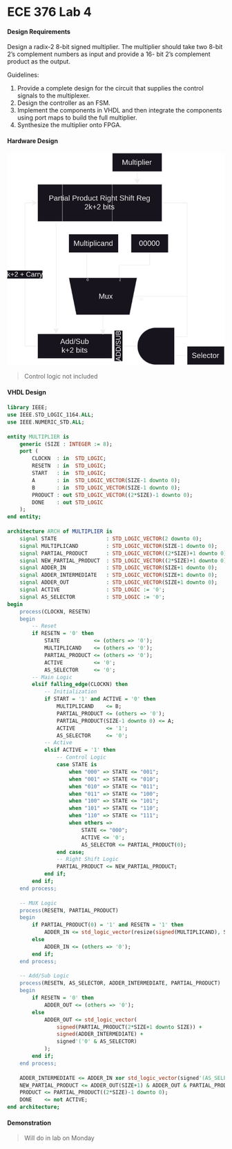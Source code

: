 # ECE 376 Lab 4

#### Design Requirements

Design a radix-2 8-bit signed multiplier. The multiplier should take two 8-bit 2’s complement numbers as input and provide a 16- bit 2’s complement product as the output. 
 
Guidelines: 
 1. Provide a complete design for the circuit that supplies the control signals to the multiplexer. 
 2. Design the controller as an FSM. 
 3. Implement the components in VHDL and then integrate the components using port maps to build the full multiplier. 
 4. Synthesize the multiplier onto FPGA.


#### Hardware Design

![Hardware Design](Lab4_Design.svg)
> Control logic not included

#### VHDL Design
```vhdl
library IEEE;
use IEEE.STD_LOGIC_1164.ALL;
use IEEE.NUMERIC_STD.ALL;

entity MULTIPLIER is
    generic (SIZE : INTEGER := 8);
    port (
        CLOCKN  : in  STD_LOGIC;
        RESETN  : in  STD_LOGIC;
        START   : in  STD_LOGIC;
        A       : in  STD_LOGIC_VECTOR(SIZE-1 downto 0);
        B       : in  STD_LOGIC_VECTOR(SIZE-1 downto 0);
        PRODUCT : out STD_LOGIC_VECTOR((2*SIZE)-1 downto 0);
        DONE    : out STD_LOGIC
    );
end entity;

architecture ARCH of MULTIPLIER is
    signal STATE                : STD_LOGIC_VECTOR(2 downto 0);
    signal MULTIPLICAND         : STD_LOGIC_VECTOR(SIZE-1 downto 0);
    signal PARTIAL_PRODUCT      : STD_LOGIC_VECTOR((2*SIZE)+1 downto 0);
    signal NEW_PARTIAL_PRODUCT  : STD_LOGIC_VECTOR((2*SIZE)+1 downto 0);
    signal ADDER_IN             : STD_LOGIC_VECTOR(SIZE+1 downto 0);
    signal ADDER_INTERMEDIATE   : STD_LOGIC_VECTOR(SIZE+1 downto 0);
    signal ADDER_OUT            : STD_LOGIC_VECTOR(SIZE+1 downto 0);
    signal ACTIVE               : STD_LOGIC := '0';
    signal AS_SELECTOR          : STD_LOGIC := '0';
begin
    process(CLOCKN, RESETN)
    begin
        -- Reset
        if RESETN = '0' then
            STATE           <= (others => '0');
            MULTIPLICAND    <= (others => '0');
            PARTIAL_PRODUCT <= (others => '0');
            ACTIVE          <= '0';
            AS_SELECTOR     <= '0';
        -- Main Logic
        elsif falling_edge(CLOCKN) then
            -- Initialization
            if START = '1' and ACTIVE = '0' then
                MULTIPLICAND    <= B;
                PARTIAL_PRODUCT <= (others => '0');
                PARTIAL_PRODUCT(SIZE-1 downto 0) <= A;
                ACTIVE          <= '1';
                AS_SELECTOR     <= '0';
            -- Active
            elsif ACTIVE = '1' then
                -- Control Logic
                case STATE is
                    when "000" => STATE <= "001";
                    when "001" => STATE <= "010";
                    when "010" => STATE <= "011";
                    when "011" => STATE <= "100";
                    when "100" => STATE <= "101";
                    when "101" => STATE <= "110";
                    when "110" => STATE <= "111";
                    when others => 
                        STATE <= "000";
                        ACTIVE <= '0';
                        AS_SELECTOR <= PARTIAL_PRODUCT(0);
                end case;
                -- Right Shift Logic
                PARTIAL_PRODUCT <= NEW_PARTIAL_PRODUCT;
            end if;
        end if;
    end process;

    -- MUX Logic
    process(RESETN, PARTIAL_PRODUCT)
    begin
        if PARTIAL_PRODUCT(0) = '1' and RESETN = '1' then
            ADDER_IN <= std_logic_vector(resize(signed(MULTIPLICAND), SIZE+2));
        else
            ADDER_IN <= (others => '0');
        end if;
    end process;

    -- Add/Sub Logic
    process(RESETN, AS_SELECTOR, ADDER_INTERMEDIATE, PARTIAL_PRODUCT)
    begin
        if RESETN = '0' then
            ADDER_OUT <= (others => '0');
        else
            ADDER_OUT <= std_logic_vector(
                signed(PARTIAL_PRODUCT(2*SIZE+1 downto SIZE)) + 
                signed(ADDER_INTERMEDIATE) + 
                signed'('0' & AS_SELECTOR)
            );
        end if;
    end process;

    ADDER_INTERMEDIATE <= ADDER_IN xor std_logic_vector(signed'(AS_SELECTOR&AS_SELECTOR));
    NEW_PARTIAL_PRODUCT <= ADDER_OUT(SIZE+1) & ADDER_OUT & PARTIAL_PRODUCT(SIZE-1 downto 1);
    PRODUCT <= PARTIAL_PRODUCT((2*SIZE)-1 downto 0);
    DONE    <= not ACTIVE;
end architecture;
```

#### Demonstration

> Will do in lab on Monday
